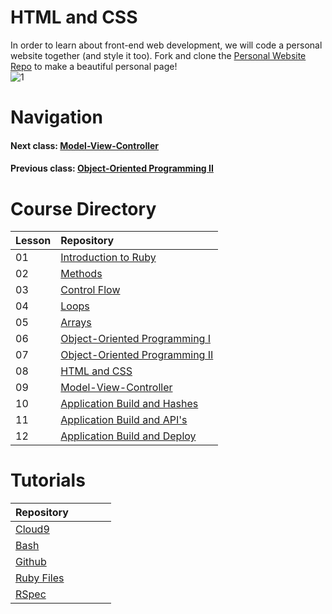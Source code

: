 # HTML and CSS
In order to learn about front-end web development, we will code a personal website together (and style it too). Fork and clone the [Personal Website Repo](https://github.com/Coderdotnew/personal_website) to make a beautiful personal page!  
![1](http://i.imgur.com/2ECNlZK.gif)  



# Navigation  
#### Next class: [Model-View-Controller](https://github.com/Coderdotnew/intro_web_apps_dgm/tree/master/09_class) 
#### Previous class: [Object-Oriented Programming II](https://github.com/Coderdotnew/intro_web_apps_dgm/tree/master/07_class)  


# Course Directory       
| Lesson | Repository                                                                                                     |
|--------|:---------------------------------------------------------------------------------------------------------------|
| 01     | [Introduction to Ruby](https://github.com/Coderdotnew/intro_web_apps_dgm/tree/master/01_class)                 | 
| 02     | [Methods](https://github.com/Coderdotnew/intro_web_apps_dgm/tree/master/02_class)                              |
| 03     | [Control Flow](https://github.com/Coderdotnew/intro_web_apps_dgm/tree/master/03_class)                         |
| 04     | [Loops](https://github.com/Coderdotnew/intro_web_apps_dgm/tree/master/04_class)                                | 
| 05     | [Arrays](https://github.com/Coderdotnew/intro_web_apps_dgm/tree/master/05_class)                               | 
| 06     | [Object-Oriented Programming I](https://github.com/Coderdotnew/intro_web_apps_dgm/tree/master/06_class)        | 
| 07     | [Object-Oriented Programming II](https://github.com/Coderdotnew/intro_web_apps_dgm/tree/master/07_class)       | 
| 08     | [HTML and CSS](https://github.com/Coderdotnew/intro_web_apps_dgm/tree/master/08_class)                         | 
| 09     | [Model-View-Controller](https://github.com/Coderdotnew/intro_web_apps_dgm/tree/master/09_class)                | 
| 10     | [Application Build and Hashes](https://github.com/Coderdotnew/intro_web_apps_dgm/tree/master/10_class)         | 
| 11     | [Application Build and API's](https://github.com/Coderdotnew/intro_web_apps_dgm/tree/master/11_class)          | 
| 12     | [Application Build and Deploy](https://github.com/Coderdotnew/intro_web_apps_dgm/tree/master/12_class)         | 


# Tutorials  
| Repository&nbsp;&nbsp;&nbsp;&nbsp;&nbsp;&nbsp;&nbsp;&nbsp;&nbsp;&nbsp;&nbsp;&nbsp;&nbsp;&nbsp; | 
|------------------------------------------------------------------------------------------------| 
| [Cloud9](https://github.com/Coderdotnew/cloud9)                                                | 
| [Bash](https://github.com/Coderdotnew/bash)                                                    | 
| [Github](https://github.com/Coderdotnew/github)                                                | 
| [Ruby Files](https://github.com/Coderdotnew/ruby_files)                                        | 
| [RSpec](https://github.com/Coderdotnew/rspec)                                                  | 